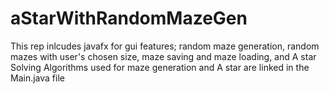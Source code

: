 # aStarWithRandomMazeGen
This rep inlcudes javafx for gui
features; random maze generation, random mazes with user's chosen size, maze saving and maze loading, and A star Solving
Algorithms used for maze generation and A star are linked in the Main.java file
